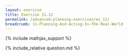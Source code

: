 ```yaml
---
layout: exercise
title: Exercise 11.12
permalink: /advanced-planning-exercises/ex_12/
breadcrumb: 11-Planning-And-Acting-In-The-Real-World
---
```


{% include mathjax_support %}

<div><i class="arrow-up loader" data-chapter="advanced-planning-exercises" data-exercise="ex_12" data-rating="0"></i></div>
{% include_relative question.md %}
